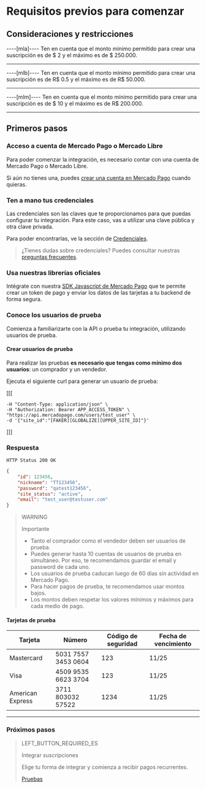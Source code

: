 
# Requisitos previos para comenzar

## Consideraciones y restricciones

----[mla]----
Ten en cuenta que el monto mínimo permitido para crear una suscripción es de $ 2 y el máximo es de $ 250.000.

------------

----[mlb]----
Ten en cuenta que el monto mínimo permitido para crear una suscripción es de R$ 0.5 y el máximo es de R$ 50.000.

------------

----[mlm]----
Ten en cuenta que el monto mínimo permitido para crear una suscripción es de $ 10 y el máximo es de R$ 200.000.

------------

## Primeros pasos

### Acceso a cuenta de Mercado Pago o Mercado Libre
Para poder comenzar la integración, es necesario contar con una cuenta de Mercado Pago o Mercado Libre.

Si aún no tienes una, puedes <a href="https://www.mercadopago[FAKER][URL][DOMAIN]/" target="_blank">crear una cuenta en Mercado Pago</a> cuando quieras.

### Ten a mano tus credenciales

Las credenciales son las claves que te proporcionamos para que puedas configurar tu integración. Para este caso, vas a utilizar una clave pública y otra clave privada.

Para poder encontrarlas, ve la sección de <a href="https://www.mercadopago[FAKER][URL][DOMAIN]/account/credentials/" target="_blank">Credenciales</a>.

>¿Tienes dudas sobre credenciales? Puedes consultar nuestras <a href="https://www.mercadopago[FAKER][URL][DOMAIN]//" target="_blank">preguntas frecuentes</a>.

### Usa nuestras librerías oficiales

Intégrate con nuestra <a href="https://www.mercadopago[FAKER][URL][DOMAIN]/developers/es/guides/sdks/official/js/" target="_blank">SDK Javascript de Mercado Pago</a>  que te permite crear un token de pago y enviar los datos de las tarjetas a tu backend de forma segura. 


### Conoce los usuarios de prueba 

Comienza a familiarizarte con la API o prueba tu integración, utilizando usuarios de prueba.

#### Crear usuarios de prueba

Para realizar las pruebas **es necesario que tengas como mínimo dos usuarios**: un comprador y un vendedor.

Ejecuta el siguiente curl para generar un usuario de prueba:


[[[
```curl -X POST \
-H "Content-Type: application/json" \
-H "Authorization: Bearer APP_ACCESS_TOKEN" \
"https://api.mercadopago.com/users/test_user" \
-d '{"site_id":"[FAKER][GLOBALIZE][UPPER_SITE_ID]"}'
```
]]]

### Respuesta
`HTTP Status 200 OK`
```json
{
    "id": 123456,
    "nickname": "TT123456",
    "password": "qatest123456",
    "site_status": "active",
    "email": "test_user@testuser.com"
}
```

> WARNING 
> 
> Importante
> 
> * Tanto el comprador como el vendedor deben ser usuarios de prueba.
> * Puedes generar hasta 10 cuentas de usuarios de prueba en simultáneo. Por eso, te recomendamos guardar el email y password de cada uno.
> * Los usuarios de prueba caducan luego de 60 días sin actividad en Mercado Pago.
> * Para hacer pagos de prueba, te recomendamos usar montos bajos.
> * Los montos deben respetar los valores mínimos y máximos para cada medio de pago. 

#### Tarjetas de prueba

Tarjeta |   Número  | Código de seguridad   |   Fecha de vencimiento
------------ 	 |	--------    |	--------    |	--------
Mastercard       |  5031 7557 3453 0604 |   123 | 11/25            
Visa             |  4509 9535 6623 3704 |   123 | 11/25   
American Express |  3711 803032 57522   |   1234| 11/25   


------------
### Próximos pasos
> LEFT_BUTTON_REQUIRED_ES
>
> Integrar suscripciones
>
> Elige tu forma de integrar y comienza a recibir pagos recurrentes.
>
> [Pruebas](http://www.mercadopago[FAKER][URL][DOMAIN]/developers/es/guides/online-payments/subscriptions/integration/)

